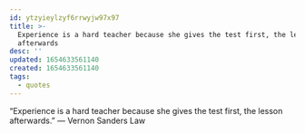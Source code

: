 ```yaml
---
id: ytzyieylzyf6rrwyjw97x97
title: >-
  Experience is a hard teacher because she gives the test first, the lesson
  afterwards
desc: ''
updated: 1654633561140
created: 1654633561140
tags:
  - quotes
---
```


“Experience is a hard teacher because she gives the test first, the lesson afterwards.” ― Vernon Sanders Law
